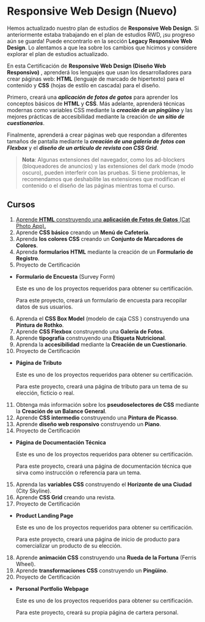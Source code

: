 # Responsive Web Design (Nuevo)

Hemos actualizado nuestro plan de estudios de **Responsive Web Design**. Si anteriormente estaba trabajando en el plan de estudios RWD, ¡su progreso aún se guarda! Puede encontrarlo en la sección **Legacy Responsive Web Design**. Lo alentamos a que lea sobre los cambios que hicimos y considere explorar el plan de estudios actualizado.

En esta Certificación de **Responsive Web Design (Diseño Web Responsivo)** , aprenderá los lenguajes que usan los desarrolladores para crear páginas web: **HTML** (lenguaje de marcado de hipertexto) para el contenido y **CSS** (hojas de estilo en cascada) para el diseño.

Primero, creará una ***aplicación de fotos de gatos*** para aprender los conceptos básicos de **HTML** y **CSS**. Más adelante, aprenderá técnicas modernas como variables CSS mediante la ***creación de un pingüino*** y las mejores prácticas de accesibilidad mediante la creación de ***un sitio de cuestionarios***.

Finalmente, aprenderá a crear páginas web que respondan a diferentes tamaños de pantalla mediante la ***creación de una galería de fotos con Flexbox*** y el ***diseño de un artículo de revista con CSS Grid***.


> **Nota**: Algunas extensiones del navegador, como los ad-blockers (bloqueadores de anuncios) y las extensiones del dark mode (modo oscuro), pueden interferir con las pruebas. Si tiene problemas, le recomendamos que deshabilite las extensiones que modifican el contenido o el diseño de las páginas mientras toma el curso.

## Cursos

1. [Aprende **HTML** construyendo una **aplicación de Fotos de Gatos** (Cat Photo App).](https://github.com/adolfodelarosades/JavaScript/blob/main/temarios/602-Responsive-Web-Design-New/01-Cat-Photo-App.md)
2. Aprende **CSS básico** creando un **Menú de Cafetería**.
3. Aprenda **los colores CSS** creando un **Conjunto de Marcadores de Colores**.
4. Aprenda **formularios HTML** mediante la creación de un **Formulario de Registro**.
5. Proyecto de Certificación
   
* **Formulario de Encuesta** (Survey Form)
   
   Este es uno de los proyectos requeridos para obtener su certificación.

   Para este proyecto, creará un formulario de encuesta para recopilar datos de sus usuarios.
      
6. Aprenda el **CSS Box Model** (modelo de caja CSS ) construyendo una **Pintura de Rothko**.
7. Aprende **CSS Flexbox** construyendo una **Galería de Fotos**.
8. Aprende **tipografía** construyendo una **Etiqueta Nutricional**.
9. Aprenda la **accesibilidad** mediante la **Creación de un Cuestionario**.
10. Proyecto de Certificación

   * **Página de Tributo**
   
      Este es uno de los proyectos requeridos para obtener su certificación.
      
      Para este proyecto, creará una página de tributo para un tema de su elección, ficticio o real.

11. Obtenga más información sobre los **pseudoselectores de CSS** mediante la **Creación de un Balance General**.
12. Aprende **CSS intermedio** construyendo una **Pintura de Picasso**.
13. Aprende **diseño web responsivo** construyendo un **Piano**.
14. Proyecto de Certificación

   * **Página de Documentación Técnica**
   
      Este es uno de los proyectos requeridos para obtener su certificación.

      Para este proyecto, creará una página de documentación técnica que sirva como instrucción o referencia para un tema.

15. Aprenda las **variables CSS** construyendo el **Horizonte de una Ciudad** (City Skyline).
16. Aprende **CSS Grid** creando una revista.
17. Proyecto de Certificación

   * **Product Landing Page**

      Este es uno de los proyectos requeridos para obtener su certificación.

      Para este proyecto, creará una página de inicio de producto para comercializar un producto de su elección.

18. Aprende **animación CSS** construyendo una **Rueda de la Fortuna** (Ferris Wheel).
19. Aprende **transformaciones CSS** construyendo un **Pingüino**.
20. Proyecto de Certificación

   * **Personal Portfolio Webpage**

      Este es uno de los proyectos requeridos para obtener su certificación.

      Para este proyecto, creará su propia página de cartera personal.

